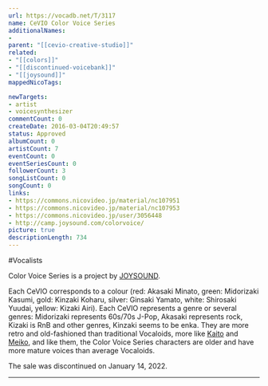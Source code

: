```yaml
---
url: https://vocadb.net/T/3117
name: CeVIO Color Voice Series
additionalNames: 
- 
parent: "[[cevio-creative-studio]]"
related:
- "[[colors]]"
- "[[discontinued-voicebank]]"
- "[[joysound]]"
mappedNicoTags:

newTargets:
- artist
- voicesynthesizer
commentCount: 0
createDate: 2016-03-04T20:49:57
status: Approved
albumCount: 0
artistCount: 7
eventCount: 0
eventSeriesCount: 0
followerCount: 3
songListCount: 0
songCount: 0
links: 
- https://commons.nicovideo.jp/material/nc107951
- https://commons.nicovideo.jp/material/nc107953
- https://commons.nicovideo.jp/user/3056448
- http://camp.joysound.com/colorvoice/
picture: true
descriptionLength: 734
---
```


#Vocalists

Color Voice Series is a project by [JOYSOUND](http://vocadb.net/T/3118/joysound).

Each CeVIO corresponds to a colour (red: Akasaki Minato, green: Midorizaki Kasumi, gold: Kinzaki Koharu, silver: Ginsaki Yamato, white: Shirosaki Yuudai, yellow: Kizaki Airi). Each CeVIO represents a genre or several genres: Midorizaki represents 60s/70s J-Pop, Akasaki represents rock, Kizaki is RnB and other genres, Kinzaki seems to be enka. They are more retro and old-fashioned than traditional Vocaloids, more like [Kaito](http://vocadb.net/Ar/71) and [Meiko](http://vocadb.net/Ar/176), and like them, the Color Voice Series characters are older and have more mature voices than average Vocaloids.

The sale was discontinued on January 14, 2022.

---

